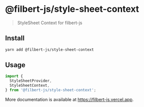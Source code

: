 # @filbert-js/style-sheet-context

> StyleSheet Context for filbert-js

## Install

```bash
yarn add @filbert-js/style-sheet-context
```

## Usage

```jsx
import {
  StyleSheetProvider,
  StyleSheetContext,
} from '@filbert-js/style-sheet-context';
```

More documentation is available at https://filbert-js.vercel.app.
